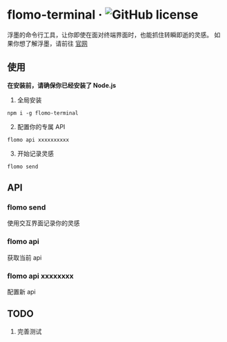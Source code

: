 # flomo-terminal &middot; ![GitHub license](https://img.shields.io/badge/license-MIT-blue.svg)

浮墨的命令行工具，让你即使在面对终端界面时，也能抓住转瞬即逝的灵感。
如果你想了解浮墨，请前往 [官网](https://flomoapp.com)

## 使用

**在安装前，请确保你已经安装了 Node.js**

1. 全局安装

```
npm i -g flomo-terminal
```

2. 配置你的专属 API

```
flomo api xxxxxxxxxx
```

3. 开始记录灵感

```
flomo send
```

## API

### flomo send

使用交互界面记录你的灵感

### flomo api

获取当前 api

### flomo api xxxxxxxx

配置新 api

## TODO

1. 完善测试
